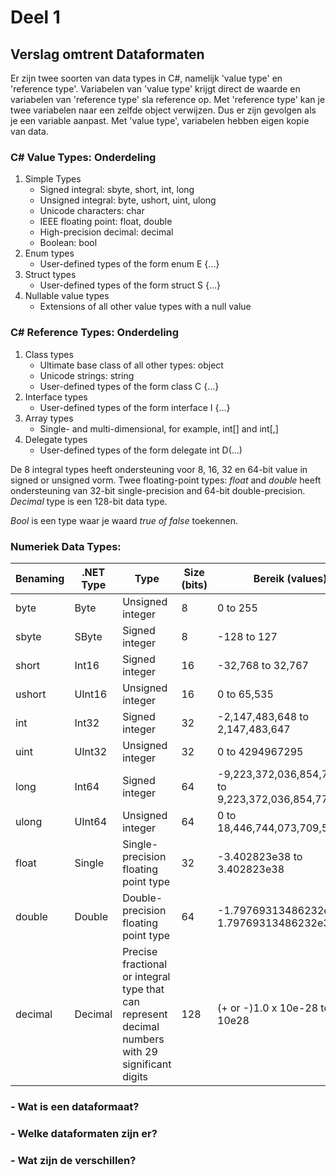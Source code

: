 # Deel 1
## Verslag omtrent Dataformaten

Er zijn twee soorten van data types in C#, namelijk 'value type' en 'reference type'. Variabelen van 'value type' krijgt direct de waarde en variabelen van 'reference type' sla reference op. 
Met 'reference type' kan je twee variabelen naar een zelfde object verwijzen. Dus er zijn gevolgen als je een variable aanpast. Met 'value type', variabelen hebben eigen kopie van data.

### C# Value Types: Onderdeling
1. Simple Types
   * Signed integral: sbyte, short, int, long
   * Unsigned integral: byte, ushort, uint, ulong
   * Unicode characters: char
   * IEEE floating point: float, double
   * High-precision decimal: decimal
   * Boolean: bool
2. Enum types
   * User-defined types of the form enum E {...}
3. Struct types
   * User-defined types of the form struct S {...}
4. Nullable value types
   * Extensions of all other value types with a null value


### C# Reference Types: Onderdeling
1. Class types
   * Ultimate base class of all other types: object
   * Unicode strings: string
   * User-defined types of the form class C {...}
2. Interface types
   * User-defined types of the form interface I {...}
3. Array types
   * Single- and multi-dimensional, for example, int[] and int[,]
4. Delegate types
   * User-defined types of the form delegate int D(...)


De 8 integral types heeft ondersteuning voor 8, 16, 32 en 64-bit value in signed or unsigned vorm. 
Twee floating-point types: *float* and *double* heeft ondersteuning van 32-bit single-precision and 64-bit double-precision.
*Decimal* type is een 128-bit data type. 

*Bool* is een type waar je waard *true of  false* toekennen.

### Numeriek Data Types: 

| Benaming | .NET Type | Type                                                                                              | Size (bits) | Bereik (values)                                         |
| -------- | --------- | ------------------------------------------------------------------------------------------------- | ----------- | ------------------------------------------------------- |
| byte     | Byte      | Unsigned integer                                                                                  | 8           | 0 to 255                                                |
| sbyte    | SByte     | Signed integer                                                                                    | 8           | -128 to 127                                             |
| short    | Int16     | Signed integer                                                                                    | 16          | -32,768 to 32,767                                       |
| ushort   | UInt16    | Unsigned integer                                                                                  | 16          | 0 to 65,535                                             |
| int      | Int32     | Signed integer                                                                                    | 32          | -2,147,483,648 to 2,147,483,647                         |
| uint     | UInt32    | Unsigned integer                                                                                  | 32          | 0 to 4294967295                                         |
| long     | Int64     | Signed integer                                                                                    | 64          | -9,223,372,036,854,775,808 to 9,223,372,036,854,775,807 |
| ulong    | UInt64    | Unsigned integer                                                                                  | 64          | 0 to 18,446,744,073,709,551,615                         |
| float    | Single    | Single-precision floating point type                                                              | 32          | -3.402823e38 to 3.402823e38                             |
| double   | Double    | Double-precision floating point type                                                              | 64          | -1.79769313486232e308 to 1.79769313486232e308           |
| decimal  | Decimal   | Precise fractional or integral type that can represent decimal numbers with 29 significant digits | 128         | (+ or -)1.0 x 10e-28 to 7.9 x 10e28                     |





### - Wat is een dataformaat?
### - Welke dataformaten zijn er?
### - Wat zijn de verschillen?